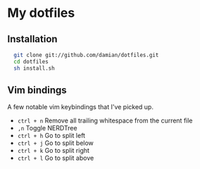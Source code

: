 My dotfiles
===========

Installation
------------

```bash
  git clone git://github.com/damian/dotfiles.git
  cd dotfiles
  sh install.sh
```

Vim bindings
------------

A few notable vim keybindings that I've picked up.

* `ctrl + n` Remove all trailing whitespace from the current file
* `,n` Toggle NERDTree
* `ctrl + h` Go to split left
* `ctrl + j` Go to split below
* `ctrl + k` Go to split right
* `ctrl + l` Go to split above
